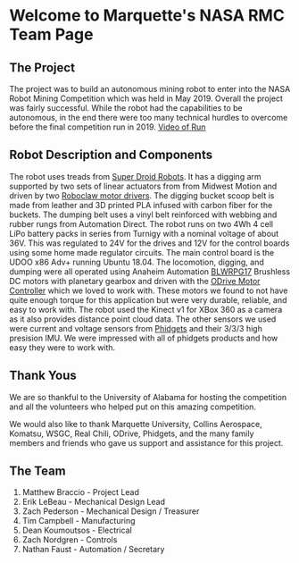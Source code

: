 # Welcome to Marquette's NASA RMC Team Page

## The Project

The project was to build an autonomous mining robot to enter into the NASA Robot Mining Competition which was held in May 2019. Overall the project was fairly successful. While the robot had the capabilities to be autonomous, in the end there were too many technical hurdles to overcome before the final competition run in 2019. [Video of Run](https://youtu.be/aWYQTzyjIGM?t=6405)

## Robot Description and Components

The robot uses treads from [Super Droid Robots](http://superdroidrobots.com). It has a digging arm supported by two sets of linear actuators from from Midwest Motion and driven by two [Roboclaw motor drivers](https://www.pololu.com/product/3284). The digging bucket scoop belt is made from leather and 3D printed PLA infused with carbon fiber for the buckets. The dumping belt uses a vinyl belt reinforced with webbing and rubber rungs from Automation Direct. The robot runs on two 4Wh 4 cell LiPo battery packs in series from Turnigy with a nominal voltage of about 36V. This was regulated to 24V for the drives and 12V for the control boards using some home made regulator circuits. The main control board is the UDOO x86 Adv+ running Ubuntu 18.04. The locomotion, digging, and dumping were all operated using Anaheim Automation [BLWRPG17](https://www.anaheimautomation.com/products/brushless/brushless-gearmotor-item.php?sID=157&pt=i&tID=98&cID=47) Brushless DC motors with planetary gearbox and driven with the [ODrive Motor Controller](https://odriverobotics.com/) which we loved to work with. These motors we found to not have quite enough torque for this application but were very durable, reliable, and easy to work with. The robot used the Kinect v1 for XBox 360 as a camera as it also provides distance point cloud data. The other sensors we used were current and voltage sensors from [Phidgets](https://phidgets.com) and their 3/3/3 high presision IMU. We were impressed with all of phidgets products and how easy they were to work with.

## Thank Yous
We are so thankful to the University of Alabama for hosting the competition and all the volunteers who helped put on this amazing competition.

We would also like to thank Marquette University, Collins Aerospace, Komatsu, WSGC, Real Chili, ODrive, Phidgets, and the many family members and friends who gave us support and assistance for this project.

## The Team

1. Matthew Braccio - Project Lead
2. Erik LeBeau - Mechanical Design Lead
3. Zach Pederson - Mechanical Design / Treasurer
4. Tim Campbell -  Manufacturing
5. Dean Koumoutsos - Electrical
6. Zach Nordgren - Controls
6. Nathan Faust - Automation / Secretary

